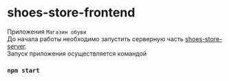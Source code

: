 # shoes-store-frontend
Приложения `Магазин обуви`</br>
До начала работы необходимо запустить серверную часть [shoes-store-server](https://github.com/ApprenticeWeb/shoes-store-server.git).</br>
Запуск приложения осуществляется командой
### `npm start`


